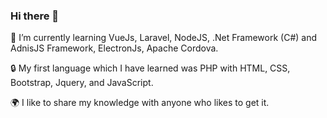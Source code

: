 ### Hi there 👋

 🌱 I’m currently learning VueJs, Laravel, NodeJS, .Net Framework (C#) and AdnisJS Framework, ElectronJs, Apache Cordova.
 
 🔒 My first language which I have learned was PHP with HTML, CSS, Bootstrap, Jquery, and JavaScript.
 
 
 🌍 I like to share my knowledge with anyone who likes to get it.
